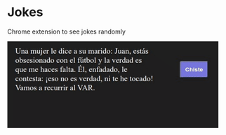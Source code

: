 # Jokes
Chrome extension to see jokes randomly

<img src="jokes.gif" alt="Jokes images extension" />
